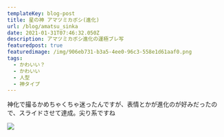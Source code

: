 ```yaml
---
templateKey: blog-post
title: 星の神 アマツミカボシ(進化)
url: /blog/amatsu_sinka
date: 2021-01-31T07:46:32.050Z
description: アマツミカボシ進化の運極ブレ写
featuredpost: true
featuredimage: /img/906eb731-b3a5-4ee0-96c3-558e1d61aaf0.png
tags:
  - かわいい？
  - かわいい
  - 人型
  - 神タイプ
---
```

神化で撮るかめちゃくちゃ迷ったんですが、表情とかが進化のが好みだったので、スライドさせて達成。尖り系ですね

![](/img/906eb731-b3a5-4ee0-96c3-558e1d61aaf0.png)